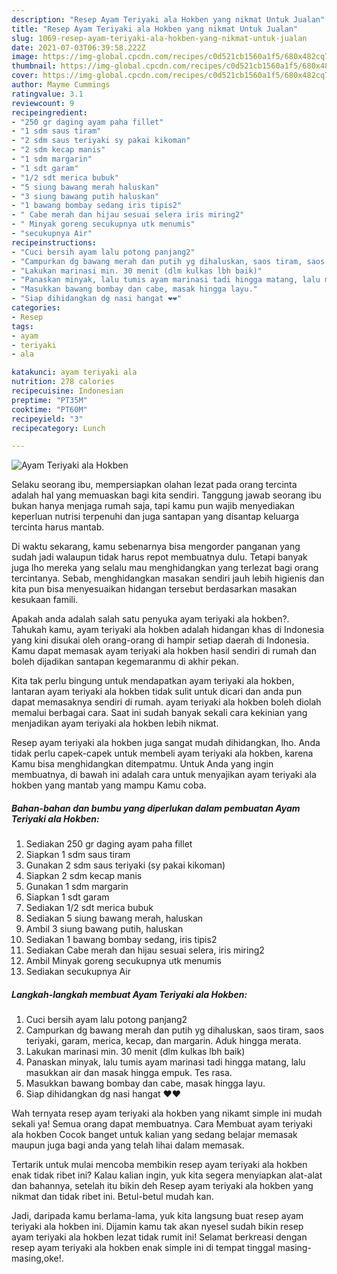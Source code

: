 ```yaml
---
description: "Resep Ayam Teriyaki ala Hokben yang nikmat Untuk Jualan"
title: "Resep Ayam Teriyaki ala Hokben yang nikmat Untuk Jualan"
slug: 1069-resep-ayam-teriyaki-ala-hokben-yang-nikmat-untuk-jualan
date: 2021-07-03T06:39:58.222Z
image: https://img-global.cpcdn.com/recipes/c0d521cb1560a1f5/680x482cq70/ayam-teriyaki-ala-hokben-foto-resep-utama.jpg
thumbnail: https://img-global.cpcdn.com/recipes/c0d521cb1560a1f5/680x482cq70/ayam-teriyaki-ala-hokben-foto-resep-utama.jpg
cover: https://img-global.cpcdn.com/recipes/c0d521cb1560a1f5/680x482cq70/ayam-teriyaki-ala-hokben-foto-resep-utama.jpg
author: Mayme Cummings
ratingvalue: 3.1
reviewcount: 9
recipeingredient:
- "250 gr daging ayam paha fillet"
- "1 sdm saus tiram"
- "2 sdm saus teriyaki sy pakai kikoman"
- "2 sdm kecap manis"
- "1 sdm margarin"
- "1 sdt garam"
- "1/2 sdt merica bubuk"
- "5 siung bawang merah haluskan"
- "3 siung bawang putih haluskan"
- "1 bawang bombay sedang iris tipis2"
- " Cabe merah dan hijau sesuai selera iris miring2"
- " Minyak goreng secukupnya utk menumis"
- "secukupnya Air"
recipeinstructions:
- "Cuci bersih ayam lalu potong panjang2"
- "Campurkan dg bawang merah dan putih yg dihaluskan, saos tiram, saos teriyaki, garam, merica, kecap, dan margarin. Aduk hingga merata."
- "Lakukan marinasi min. 30 menit (dlm kulkas lbh baik)"
- "Panaskan minyak, lalu tumis ayam marinasi tadi hingga matang, lalu masukkan air dan masak hingga empuk. Tes rasa."
- "Masukkan bawang bombay dan cabe, masak hingga layu."
- "Siap dihidangkan dg nasi hangat ❤️❤️"
categories:
- Resep
tags:
- ayam
- teriyaki
- ala

katakunci: ayam teriyaki ala 
nutrition: 278 calories
recipecuisine: Indonesian
preptime: "PT35M"
cooktime: "PT60M"
recipeyield: "3"
recipecategory: Lunch

---
```



![Ayam Teriyaki ala Hokben](https://img-global.cpcdn.com/recipes/c0d521cb1560a1f5/680x482cq70/ayam-teriyaki-ala-hokben-foto-resep-utama.jpg)

Selaku seorang ibu, mempersiapkan olahan lezat pada orang tercinta adalah hal yang memuaskan bagi kita sendiri. Tanggung jawab seorang ibu bukan hanya menjaga rumah saja, tapi kamu pun wajib menyediakan keperluan nutrisi terpenuhi dan juga santapan yang disantap keluarga tercinta harus mantab.

Di waktu  sekarang, kamu sebenarnya bisa mengorder panganan yang sudah jadi walaupun tidak harus repot membuatnya dulu. Tetapi banyak juga lho mereka yang selalu mau menghidangkan yang terlezat bagi orang tercintanya. Sebab, menghidangkan masakan sendiri jauh lebih higienis dan kita pun bisa menyesuaikan hidangan tersebut berdasarkan masakan kesukaan famili. 



Apakah anda adalah salah satu penyuka ayam teriyaki ala hokben?. Tahukah kamu, ayam teriyaki ala hokben adalah hidangan khas di Indonesia yang kini disukai oleh orang-orang di hampir setiap daerah di Indonesia. Kamu dapat memasak ayam teriyaki ala hokben hasil sendiri di rumah dan boleh dijadikan santapan kegemaranmu di akhir pekan.

Kita tak perlu bingung untuk mendapatkan ayam teriyaki ala hokben, lantaran ayam teriyaki ala hokben tidak sulit untuk dicari dan anda pun dapat memasaknya sendiri di rumah. ayam teriyaki ala hokben boleh diolah memalui berbagai cara. Saat ini sudah banyak sekali cara kekinian yang menjadikan ayam teriyaki ala hokben lebih nikmat.

Resep ayam teriyaki ala hokben juga sangat mudah dihidangkan, lho. Anda tidak perlu capek-capek untuk membeli ayam teriyaki ala hokben, karena Kamu bisa menghidangkan ditempatmu. Untuk Anda yang ingin membuatnya, di bawah ini adalah cara untuk menyajikan ayam teriyaki ala hokben yang mantab yang mampu Kamu coba.

<!--inarticleads1-->

##### Bahan-bahan dan bumbu yang diperlukan dalam pembuatan Ayam Teriyaki ala Hokben:

1. Sediakan 250 gr daging ayam paha fillet
1. Siapkan 1 sdm saus tiram
1. Gunakan 2 sdm saus teriyaki (sy pakai kikoman)
1. Siapkan 2 sdm kecap manis
1. Gunakan 1 sdm margarin
1. Siapkan 1 sdt garam
1. Sediakan 1/2 sdt merica bubuk
1. Sediakan 5 siung bawang merah, haluskan
1. Ambil 3 siung bawang putih, haluskan
1. Sediakan 1 bawang bombay sedang, iris tipis2
1. Sediakan  Cabe merah dan hijau sesuai selera, iris miring2
1. Ambil  Minyak goreng secukupnya utk menumis
1. Sediakan secukupnya Air




<!--inarticleads2-->

##### Langkah-langkah membuat Ayam Teriyaki ala Hokben:

1. Cuci bersih ayam lalu potong panjang2
1. Campurkan dg bawang merah dan putih yg dihaluskan, saos tiram, saos teriyaki, garam, merica, kecap, dan margarin. Aduk hingga merata.
1. Lakukan marinasi min. 30 menit (dlm kulkas lbh baik)
1. Panaskan minyak, lalu tumis ayam marinasi tadi hingga matang, lalu masukkan air dan masak hingga empuk. Tes rasa.
1. Masukkan bawang bombay dan cabe, masak hingga layu.
1. Siap dihidangkan dg nasi hangat ❤️❤️




Wah ternyata resep ayam teriyaki ala hokben yang nikamt simple ini mudah sekali ya! Semua orang dapat membuatnya. Cara Membuat ayam teriyaki ala hokben Cocok banget untuk kalian yang sedang belajar memasak maupun juga bagi anda yang telah lihai dalam memasak.

Tertarik untuk mulai mencoba membikin resep ayam teriyaki ala hokben enak tidak ribet ini? Kalau kalian ingin, yuk kita segera menyiapkan alat-alat dan bahannya, setelah itu bikin deh Resep ayam teriyaki ala hokben yang nikmat dan tidak ribet ini. Betul-betul mudah kan. 

Jadi, daripada kamu berlama-lama, yuk kita langsung buat resep ayam teriyaki ala hokben ini. Dijamin kamu tak akan nyesel sudah bikin resep ayam teriyaki ala hokben lezat tidak rumit ini! Selamat berkreasi dengan resep ayam teriyaki ala hokben enak simple ini di tempat tinggal masing-masing,oke!.

